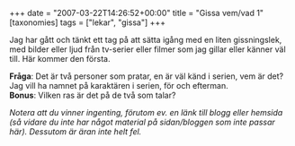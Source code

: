 +++
date = "2007-03-22T14:26:52+00:00"
title = "Gissa vem/vad 1"
[taxonomies]
tags = ["lekar", "gissa"]
+++

Jag har gått och tänkt ett tag på att sätta igång med en liten gissningslek, med bilder eller ljud från tv-serier eller filmer som jag gillar eller känner väl till. Här kommer den första.

<div class="middle">
</div>

**Fråga**: Det är två personer som pratar, en är väl känd i serien, vem är det? Jag vill ha namnet på karaktären i serien, för och efterman.  
**Bonus**: Vilken ras är det på de två som talar?

*Notera att du vinner ingenting, förutom ev. en länk till blogg eller hemsida (så vidare du inte har något material på sidan/bloggen som inte passar här). Dessutom är äran inte helt fel.*



<small></small>
